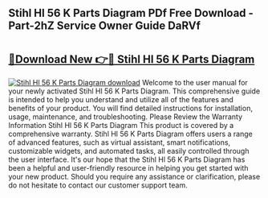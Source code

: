 ## Stihl Hl 56 K Parts Diagram PDf Free Download - Part-2hZ Service Owner Guide DaRVf

# <h2><a href="http://dfnbyz3.blite.top/?on=Stihl+Hl+56+K+Parts+Diagram">🔗Download New 👉🔴 Stihl Hl 56 K Parts Diagram</a></h2>

[![Stihl Hl 56 K Parts Diagram download](https://i.imgur.com/lujVjoI.png)](http://dfnbyz3.blite.top/?on=Stihl+Hl+56+K+Parts+Diagram)
Welcome to the user manual for your newly activated Stihl Hl 56 K Parts Diagram. This comprehensive guide is intended to help you understand and utilize all of the features and benefits of your product. You will find detailed instructions for installation, usage, maintenance, and troubleshooting. Please Review the Warranty Information Stihl Hl 56 K Parts Diagram This product is covered by a comprehensive warranty. Stihl Hl 56 K Parts Diagram offers users a range of advanced features, such as virtual assistant, smart notifications, customizable widgets, and automated tasks, all easily controlled through the user interface. It's our hope that the Stihl Hl 56 K Parts Diagram has been a helpful and user-friendly resource in helping you get started with your new product. Should you require any assistance or clarification, please do not hesitate to contact our customer support team.
